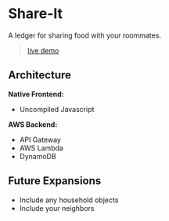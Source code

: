# Share-It
A ledger for sharing food with your roommates.
> [live demo](https://store.leonk.dev)

## Architecture
**Native Frontend:**
- Uncompiled Javascript

**AWS Backend:**
- API Gateway
- AWS Lambda 
- DynamoDB

## Future Expansions
- Include any household objects 
- Include your neighbors
